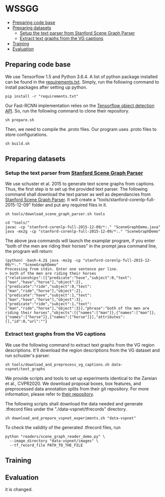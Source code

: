 # WSSGG

* [Preparing code base](#preparing-code-base)
* [Preparing datasets](#preparing-datasets)
    - [Setup the text parser from Stanford Scene Graph Parser](#setup-the-text-parser-from-stanford-scene-graph-parser)
    - [Extract text graphs from the VG captions](#extract-text-graphs-from-the-vg-captions)
* [Training](#training)
* [Evaluation](#evaluation)

## Preparing code base

We use Tensorflow 1.5 and Python 3.6.4. A list of python package installed can be found in the [requirements.txt](requirements.txt). Simply, run the following command to install packages after setting up python.

```
pip install -r "requirements.txt"
```

Our Fast-RCNN implementation relies on the [Tensorflow object detection API](https://github.com/tensorflow/models/tree/master/research/object_detection). So, run the following command to clone their repository.

```
sh prepare.sh
```

Then, we need to compile the .proto files. Our program uses .proto files to store configurations.

```
sh build.sh
```

## Preparing datasets

### Setup the text parser from [Stanford Scene Graph Parser](https://nlp.stanford.edu/software/scenegraph-parser.shtml)
We use schuster et al. 2015 to generate text scene graphs from captions. Thus, the first step is to set up the provided text parser. The following command shall download the text parser as well as dependancies from [Stanford Scene Graph Parser](https://nlp.stanford.edu/software/scenegraph-parser.shtml). It will create a "tools/stanford-corenlp-full-2015-12-09" folder and put any required files in it.
```
sh tools/download_scene_graph_parser.sh tools

cd "tools/"
javac -cp "stanford-corenlp-full-2015-12-09/*:." "SceneGraphDemo.java"
java -mx2g -cp "stanford-corenlp-full-2015-12-09/*:." "SceneGraphDemo"
```
The above java commands will launch the examplar program, if you enter "both of the men are riding their horses" in the prompt java command line, the program will return:
```
(python) -bash-4.2$ java -mx2g -cp "stanford-corenlp-full-2015-12-09/*:." "SceneGraphDemo"
Processing from stdin. Enter one sentence per line.
> both of the men are riding their horses
{"relationships":[{"predicate":"have","subject":0,"text":["man","have","horse"],"object":2},{"predicate":"ride","subject":0,"text":["man","ride","horse"],"object":2},{"predicate":"have","subject":1,"text":["man","have","horse"],"object":3},{"predicate":"ride","subject":1,"text":["man","ride","horse"],"object":3}],"phrase":"both of the men are riding their horses","objects":[{"names":["man"]},{"names":["man"]},{"names":["horse"]},{"names":["horse"]}],"attributes":[],"id":0,"url":""}
```

### Extract text graphs from the VG captions
We use the following command to extract text graphs from the VG region descriptions. It'll download the region descriptions from the VG dataset and run schuster's parser.
```
sh tools/download_and_preprocess_vg_captions.sh data-vspnet/text_graphs
```

We provide scripts and tools to set up experiments identical to the Zareian et al., CVPR2020. We download proposal boxes, box features, and preprocessed data annotation splits from their git repository. For more information, please refer to [their repository](https://github.com/alirezazareian/vspnet).

The following scripts shall download the data needed and generate .tfrecord files under the "./data-vspnet/tfrecords" directory.

```
sh download_and_prepare_vspnet_experiments.sh "data-vspnet"
```

To check the validity of the generated .tfrecord files, run 

```
python "readers/scene_graph_reader_demo.py" \
  --image_directory "data-vspnet/images" \
  --tf_record_file PATH_TO_THE_FILE
```

## Training

## Evaluation

it is changed.
